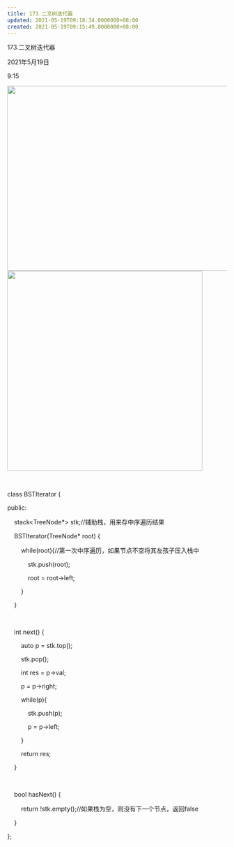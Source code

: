 ```yaml
---
title: 173.二叉树迭代器
updated: 2021-05-19T09:18:34.0000000+08:00
created: 2021-05-19T09:15:49.0000000+08:00
---
```


173.二叉树迭代器

2021年5月19日

9:15

<img src="C:\Users\82772\AppData\Local\Temp\yifan&#39;s Notebook\pandoc/media/image1.png" style="width:5.72917in;height:4.41667in" />

<img src="C:\Users\82772\AppData\Local\Temp\yifan&#39;s Notebook\pandoc/media/image2.png" style="width:4.66667in;height:4.77083in" />

 

class BSTIterator {

public:

    stack\<TreeNode\*\> stk;//辅助栈，用来存中序遍历结果

    BSTIterator(TreeNode\* root) {

        while(root){//第一次中序遍历，如果节点不空将其左孩子压入栈中

            stk.push(root);

            root = root->left;

        }

    }

    

    int next() {

        auto p = stk.top();

        stk.pop();

        int res = p->val;

        p = p->right;

        while(p){

            stk.push(p);

            p = p->left;

        }

        return res;

    }

    

    bool hasNext() {

        return !stk.empty();//如果栈为空，则没有下一个节点，返回false

    }

};
